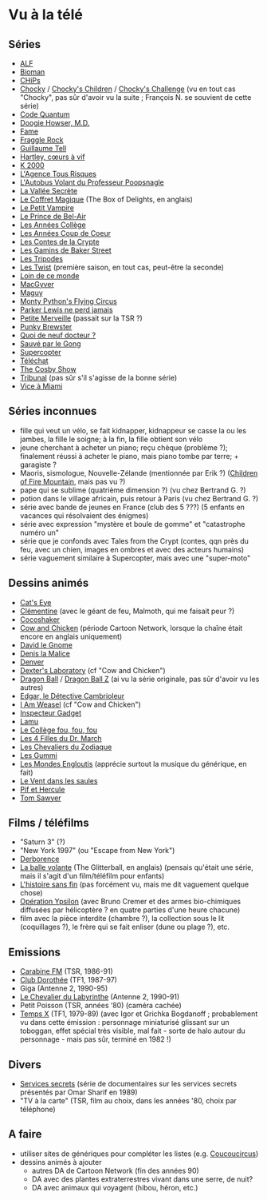 # Vu à la télé

## Séries

* [ALF](http://www.imdb.com/title/tt0090390/)
* [Bioman](http://www.imdb.com/title/tt0086683/)
* [CHiPs](http://www.imdb.com/title/tt0075488/)
* [Chocky](http://www.imdb.com/title/tt0202722/) / [Chocky's Children](http://www.imdb.com/title/tt0426664/) / [Chocky's Challenge](http://www.imdb.com/title/tt0426663/) (vu en tout cas "Chocky", pas sûr d'avoir vu la suite ; François N. se souvient de cette série)
* [Code Quantum](http://www.imdb.com/title/tt0096684/)
* [Doogie Howser, M.D.](http://www.imdb.com/title/tt0096569/)
* [Fame](http://www.imdb.com/title/tt0083412/)
* [Fraggle Rock](http://www.imdb.com/title/tt0085017/)
* [Guillaume Tell](http://www.imdb.com/title/tt0140731/)
* [Hartley, cœurs à vif](http://en.wikipedia.org/wiki/Heartbreak_High)
* [K 2000](http://www.imdb.com/title/tt0083437/)
* [L'Agence Tous Risques](http://www.imdb.com/title/tt0084967/)
* [L'Autobus Volant du Professeur Poopsnagle](http://www.imdb.com/title/tt0167695/)
* [La Vallée Secrète](http://www.imdb.com/title/tt0220267/)
* [Le Coffret Magique](https://www.imdb.com/title/tt0086675/) (The Box of Delights, en anglais)
* [Le Petit Vampire](http://www.imdb.com/title/tt0179585/)
* [Le Prince de Bel-Air](http://www.imdb.com/title/tt0098800/)
* [Les Années Collège](http://www.imdb.com/title/tt0090417/)
* [Les Années Coup de Coeur](http://www.imdb.com/title/tt0094582/)
* [Les Contes de la Crypte](http://www.imdb.com/title/tt0096708/)
* [Les Gamins de Baker Street](http://www.imdb.com/title/tt0275120/)
* [Les Tripodes](http://www.imdb.com/title/tt0086818/)
* [Les Twist](http://www.imdb.com/title/tt0103529/) (première saison, en tout cas, peut-être la seconde)
* [Loin de ce monde](http://www.imdb.com/title/tt0092423/)
* [MacGyver](http://www.imdb.com/title/tt0088559/)
* [Maguy](http://www.imdb.com/title/tt0167643/)
* [Monty Python's Flying Circus](http://www.imdb.com/title/tt0063929/)
* [Parker Lewis ne perd jamais](http://www.imdb.com/title/tt0098888/)
* [Petite Merveille](http://www.imdb.com/title/tt0088610/) (passait sur la TSR ?)
* [Punky Brewster](http://www.imdb.com/title/tt0086787/)
* [Quoi de neuf docteur ?](http://www.imdb.com/title/tt0088527/)
* [Sauvé par le Gong](http://www.imdb.com/title/tt0096694/)
* [Supercopter](http://www.imdb.com/title/tt0086662/)
* [Téléchat](http://fr.wikipedia.org/wiki/T%C3%A9l%C3%A9chat)
* [The Cosby Show](http://www.imdb.com/title/tt0086687/)
* [Tribunal](http://www.imdb.com/title/tt0168400/) (pas sûr s'il s'agisse de la bonne série)
* [Vice à Miami](http://www.imdb.com/title/tt0086759/)

## Séries inconnues

* fille qui veut un vélo, se fait kidnapper, kidnappeur se casse la ou les jambes, la fille le soigne; à la fin, la fille obtient son vélo
* jeune cherchant à acheter un piano; reçu chèque (problème ?); finalement réussi à acheter le piano, mais piano tombe par terre; + garagiste ?
* Maoris, sismologue, Nouvelle-Zélande (mentionnée par Erik ?) ([Children of Fire Mountain](http://www.imdb.com/title/tt1232875/), mais pas vu ?)
* pape qui se sublime (quatrième dimension ?) (vu chez Bertrand G. ?)
* potion dans le village africain, puis retour à Paris (vu chez Bertrand G. ?)
* série avec bande de jeunes en France (club des 5 ???) (5 enfants en vacances qui résolvaient des énigmes)
* série avec expression "mystère et boule de gomme" et "catastrophe numéro un"
* série que je confonds avec Tales from the Crypt (contes, qqn près du feu, avec un chien, images en ombres et avec des acteurs humains)
* série vaguement similaire à Supercopter, mais avec une "super-moto"

## Dessins animés

* [Cat's Eye](http://www.imdb.com/title/tt0131160/)
* [Clémentine](http://www.imdb.com/title/tt0297529/) (avec le géant de feu, Malmoth, qui me faisait peur ?)
* [Cocoshaker](http://www.imdb.com/title/tt0484946/)
* [Cow and Chicken](http://www.imdb.com/title/tt0118289/) (période Cartoon Network, lorsque la chaîne était encore en anglais uniquement)
* [David le Gnome](http://www.imdb.com/title/tt0283721/)
* [Denis la Malice](http://www.imdb.com/title/tt0166910/)
* [Denver](http://french.imdb.com/title/tt0190178/)
* [Dexter's Laboratory](http://www.imdb.com/title/tt0115157/) (cf "Cow and Chicken")
* [Dragon Ball](http://www.imdb.com/title/tt0280249/) / [Dragon Ball Z](http://www.imdb.com/title/tt0214341/) (ai vu la série originale, pas sûr d'avoir vu les autres)
* [Edgar, le Détective Cambrioleur](http://www.imdb.com/title/tt0159192/)
* [I Am Weasel](http://www.imdb.com/title/tt0218769/) (cf "Cow and Chicken")
* [Inspecteur Gadget](http://www.imdb.com/title/tt0085033/)
* [Lamu](http://www.imdb.com/title/tt0081954/)
* [Le Collège fou, fou, fou](http://www.imdb.com/title/tt0294180/)
* [Les 4 Filles du Dr. March](http://www.imdb.com/title/tt0168283/)
* [Les Chevaliers du Zodiaque](http://www.imdb.com/title/tt0161952/)
* [Les Gummi](http://www.imdb.com/title/tt0088528/)
* [Les Mondes Engloutis](http://www.imdb.com/title/tt0212676/) (apprécie surtout la musique du générique, en fait)
* [Le Vent dans les saules](http://www.imdb.com/title/tt0086590/)
* [Pif et Hercule](http://www.imdb.com/title/tt1194638/)
* [Tom Sawyer](http://www.imdb.com/title/tt0168391/)

## Films / téléfilms

* "Saturn 3" (?)
* "New York 1997" (ou "Escape from New York")
* [Derborence](http://www.imdb.com/title/tt0089014/)
* [La balle volante](https://www.imdb.com/title/tt0192075/) (The Glitterball, en anglais) (pensais qu'était une série, mais il s'agit d'un film/téléfilm pour enfants)
* [L'histoire sans fin](http://www.imdb.com/title/tt0088323/) (pas forcément vu, mais me dit vaguement quelque chose)
* [Opération Ypsilon](http://www.imdb.com/title/tt1369834/) (avec Bruno Cremer et des armes bio-chimiques diffusées par hélicoptère ? en quatre parties d'une heure chacune)
* film avec la pièce interdite (chambre ?), la collection sous le lit (coquillages ?), le frère qui se fait enliser (dune ou plage ?), etc.

## Emissions

* [Carabine FM](http://fr.wikipedia.org/wiki/Carabine_FM) (TSR, 1986-91)
* [Club Dorothée](http://fr.wikipedia.org/wiki/Club_doroth%C3%A9e) (TF1, 1987-97)
* Giga (Antenne 2, 1990-95)
* [Le Chevalier du Labyrinthe](http://fr.wikipedia.org/wiki/Le_Chevalier_du_Labyrinthe) (Antenne 2, 1990-91)
* Petit Poisson (TSR, années ‘80) (caméra cachée)
* [Temps X](http://fr.wikipedia.org/wiki/Igor_et_Grichka_Bogdanoff%23Temps_X) (TF1, 1979-89) (avec Igor et Grichka Bogdanoff ; probablement vu dans cette émission : personnage miniaturisé glissant sur un toboggan, effet spécial très visible, mal fait - sorte de halo autour du personnage - mais pas sûr, terminé en 1982 !)

## Divers

* [Services secrets](http://www.jmcharlier.com/tele_docu_divers.php) (série de documentaires sur les services secrets présentés par Omar Sharif en 1989)
* "TV à la carte" (TSR, film au choix, dans les années '80, choix par téléphone)

## A faire

* utiliser sites de génériques pour compléter les listes (e.g. [Coucoucircus](http://www.coucoucircus.org/index3.php))
* dessins animés à ajouter
  * autres DA de Cartoon Network (fin des années 90)
  * DA avec des plantes extraterrestres vivant dans une serre, de nuit?
  * DA avec animaux qui voyagent (hibou, héron, etc.)
